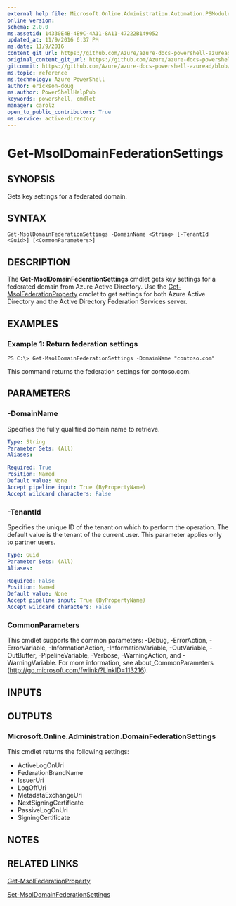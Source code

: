 ```yaml
---
external help file: Microsoft.Online.Administration.Automation.PSModule.dll-Help.xml
online version:
schema: 2.0.0
ms.assetid: 14330E4B-4E9C-4A11-8A11-47222B149052
updated_at: 11/9/2016 6:37 PM
ms.date: 11/9/2016
content_git_url: https://github.com/Azure/azure-docs-powershell-azuread/blob/live/Azure%20AD%20Cmdlets/MSOnline/v1/Get-MsolDomainFederationSettings.md
original_content_git_url: https://github.com/Azure/azure-docs-powershell-azuread/blob/live/Azure%20AD%20Cmdlets/MSOnline/v1/Get-MsolDomainFederationSettings.md
gitcommit: https://github.com/Azure/azure-docs-powershell-azuread/blob/7986fb4880d0ee292c289166871e4b25df1ad4b8/Azure%20AD%20Cmdlets/MSOnline/v1/Get-MsolDomainFederationSettings.md
ms.topic: reference
ms.technology: Azure PowerShell
author: erickson-doug
ms.author: PowerShellHelpPub
keywords: powershell, cmdlet
manager: carolz
open_to_public_contributors: True
ms.service: active-directory
---
```


# Get-MsolDomainFederationSettings

## SYNOPSIS
Gets key settings for a federated domain.

## SYNTAX

```
Get-MsolDomainFederationSettings -DomainName <String> [-TenantId <Guid>] [<CommonParameters>]
```

## DESCRIPTION
The **Get-MsolDomainFederationSettings** cmdlet gets key settings for a federated domain from Azure Active Directory.
Use the [Get-MsolFederationProperty](./Get-MsolFederationProperty.md) cmdlet to get settings for both Azure Active Directory and the Active Directory Federation Services server.

## EXAMPLES

### Example 1: Return federation settings
```
PS C:\> Get-MsolDomainFederationSettings -DomainName "contoso.com"
```

This command returns the federation settings for contoso.com.

## PARAMETERS

### -DomainName
Specifies the fully qualified domain name to retrieve.

```yaml
Type: String
Parameter Sets: (All)
Aliases:

Required: True
Position: Named
Default value: None
Accept pipeline input: True (ByPropertyName)
Accept wildcard characters: False
```

### -TenantId
Specifies the unique ID of the tenant on which to perform the operation.
The default value is the tenant of the current user.
This parameter applies only to partner users.

```yaml
Type: Guid
Parameter Sets: (All)
Aliases:

Required: False
Position: Named
Default value: None
Accept pipeline input: True (ByPropertyName)
Accept wildcard characters: False
```

### CommonParameters
This cmdlet supports the common parameters: -Debug, -ErrorAction, -ErrorVariable, -InformationAction, -InformationVariable, -OutVariable, -OutBuffer, -PipelineVariable, -Verbose, -WarningAction, and -WarningVariable. For more information, see about_CommonParameters (http://go.microsoft.com/fwlink/?LinkID=113216).

## INPUTS

## OUTPUTS

### Microsoft.Online.Administration.DomainFederationSettings
This cmdlet returns the following settings:

* ActiveLogOnUri
* FederationBrandName
* IssuerUri
* LogOffUri
* MetadataExchangeUri
* NextSigningCertificate
* PassiveLogOnUri
* SigningCertificate

## NOTES

## RELATED LINKS
[Get-MsolFederationProperty](xref:MSOnline/v1/Get-MsolFederationProperty.md)

[Set-MsolDomainFederationSettings](xref:MSOnline/v1/Set-MsolDomainFederationSettings.md)
